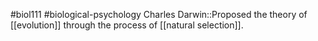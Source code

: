 #biol111 #biological-psychology 
Charles Darwin::Proposed the theory of [[evolution]] through the process of [[natural selection]].
<!--SR:!2023-12-21,3,250-->